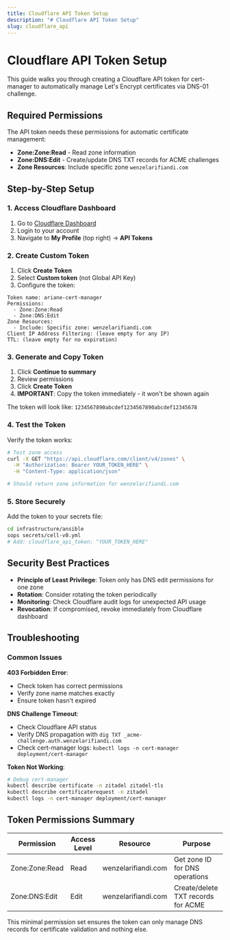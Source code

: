 ```yaml
---
title: Cloudflare API Token Setup
description: "# Cloudflare API Token Setup"
slug: cloudflare_api
---
```


# Cloudflare API Token Setup

This guide walks you through creating a Cloudflare API token for cert-manager to automatically manage Let's Encrypt certificates via DNS-01 challenge.

## Required Permissions

The API token needs these permissions for automatic certificate management:

- **Zone:Zone:Read** - Read zone information
- **Zone:DNS:Edit** - Create/update DNS TXT records for ACME challenges
- **Zone Resources**: Include specific zone `wenzelarifiandi.com`

## Step-by-Step Setup

### 1. Access Cloudflare Dashboard

1. Go to [Cloudflare Dashboard](https://dash.cloudflare.com)
2. Login to your account
3. Navigate to **My Profile** (top right) → **API Tokens**

### 2. Create Custom Token

1. Click **Create Token**
2. Select **Custom token** (not Global API Key)
3. Configure the token:

```
Token name: ariane-cert-manager
Permissions:
  - Zone:Zone:Read
  - Zone:DNS:Edit
Zone Resources:
  - Include: Specific zone: wenzelarifiandi.com
Client IP Address Filtering: (leave empty for any IP)
TTL: (leave empty for no expiration)
```

### 3. Generate and Copy Token

1. Click **Continue to summary**
2. Review permissions
3. Click **Create Token**
4. **IMPORTANT**: Copy the token immediately - it won't be shown again

The token will look like: `1234567890abcdef1234567890abcdef12345678`

### 4. Test the Token

Verify the token works:

```bash
# Test zone access
curl -X GET "https://api.cloudflare.com/client/v4/zones" \
  -H "Authorization: Bearer YOUR_TOKEN_HERE" \
  -H "Content-Type: application/json"

# Should return zone information for wenzelarifiandi.com
```

### 5. Store Securely

Add the token to your secrets file:

```bash
cd infrastructure/ansible
sops secrets/cell-v0.yml
# Add: cloudflare_api_token: "YOUR_TOKEN_HERE"
```

## Security Best Practices

- **Principle of Least Privilege**: Token only has DNS edit permissions for one zone
- **Rotation**: Consider rotating the token periodically
- **Monitoring**: Check Cloudflare audit logs for unexpected API usage
- **Revocation**: If compromised, revoke immediately from Cloudflare dashboard

## Troubleshooting

### Common Issues

**403 Forbidden Error**:
- Check token has correct permissions
- Verify zone name matches exactly
- Ensure token hasn't expired

**DNS Challenge Timeout**:
- Check Cloudflare API status
- Verify DNS propagation with `dig TXT _acme-challenge.auth.wenzelarifiandi.com`
- Check cert-manager logs: `kubectl logs -n cert-manager deployment/cert-manager`

**Token Not Working**:
```bash
# Debug cert-manager
kubectl describe certificate -n zitadel zitadel-tls
kubectl describe certificaterequest -n zitadel
kubectl logs -n cert-manager deployment/cert-manager
```

## Token Permissions Summary

| Permission | Access Level | Resource | Purpose |
|------------|--------------|----------|---------|
| Zone:Zone:Read | Read | wenzelarifiandi.com | Get zone ID for DNS operations |
| Zone:DNS:Edit | Edit | wenzelarifiandi.com | Create/delete TXT records for ACME |

This minimal permission set ensures the token can only manage DNS records for certificate validation and nothing else.